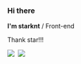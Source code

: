 ### Hi there

**I'm starknt** / Front-end

Thank star!!!


<img src="https://github-readme-stats.vercel.app/api?username=starknt&show_icons=true&theme=onedark" align="left" style="margin-right: 0.5rem;" />
<img src="https://github-readme-stats.vercel.app/api/top-langs/?username=starknt&hide=javascript,html" style="margin-right: 0.5rem;" />

